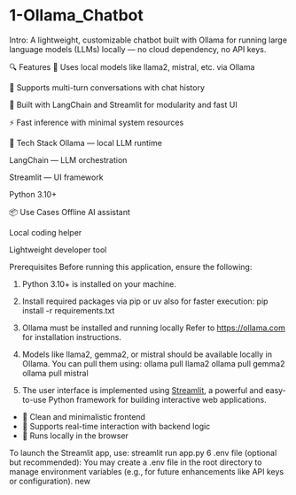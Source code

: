 # 1-Ollama_Chatbot

Intro: 
A lightweight, customizable chatbot built with Ollama for running large language models (LLMs) locally — no cloud dependency, no API keys.

🔍 Features
🦙 Uses local models like llama2, mistral, etc. via Ollama

💬 Supports multi-turn conversations with chat history

🧱 Built with LangChain and Streamlit for modularity and fast UI


⚡ Fast inference with minimal system resources

🚀 Tech Stack
Ollama — local LLM runtime

LangChain — LLM orchestration

Streamlit — UI framework

Python 3.10+

📦 Use Cases
Offline AI assistant

Local coding helper

Lightweight developer tool


Prerequisites
Before running this application, ensure the following:

1. Python 3.10+ is installed on your machine.

2. Install required packages via pip or uv also for faster execution:
pip install -r requirements.txt

3. Ollama must be installed and running locally
Refer to https://ollama.com for installation instructions.

4. Models like llama2, gemma2, or mistral should be available locally in Ollama.
  You can pull them using:
  ollama pull llama2
  ollama pull gemma2
  ollama pull mistral

5. The user interface is implemented using [Streamlit](https://streamlit.io/), a powerful and easy-to-use Python framework for building interactive web applications.

- 🔹 Clean and minimalistic frontend
- 🔹 Supports real-time interaction with backend logic
- 🔹 Runs locally in the browser

To launch the Streamlit app, use:
streamlit run app.py
6 .env file (optional but recommended): You may create a .env file in the root directory to manage environment variables (e.g., for future enhancements like API keys or configuration).
new





